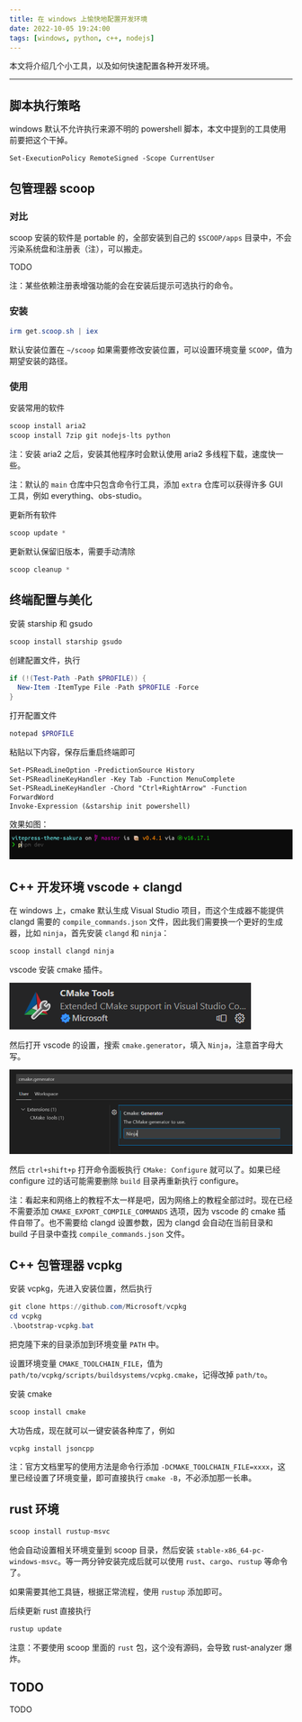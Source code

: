 ```yaml
---
title: 在 windows 上愉快地配置开发环境
date: 2022-10-05 19:24:00
tags: [windows, python, c++, nodejs]
---
```


本文将介绍几个小工具，以及如何快速配置各种开发环境。

---

## 脚本执行策略
windows 默认不允许执行来源不明的 powershell 脚本，本文中提到的工具使用前要把这个干掉。
```
Set-ExecutionPolicy RemoteSigned -Scope CurrentUser
```

## 包管理器 scoop
### 对比
scoop 安装的软件是 portable 的，全部安装到自己的 `$SCOOP/apps` 目录中，不会污染系统盘和注册表（注），可以搬走。

TODO

注：某些依赖注册表增强功能的会在安装后提示可选执行的命令。

### 安装

```powershell
irm get.scoop.sh | iex
```

默认安装位置在 `~/scoop` 如果需要修改安装位置，可以设置环境变量 `SCOOP`，值为期望安装的路径。

### 使用
安装常用的软件

```powershell
scoop install aria2
scoop install 7zip git nodejs-lts python
```

注：安装 aria2 之后，安装其他程序时会默认使用 aria2 多线程下载，速度快一些。

注：默认的 `main` 仓库中只包含命令行工具，添加 `extra` 仓库可以获得许多 GUI 工具，例如 everything、obs-studio。

更新所有软件
```powershell
scoop update *
```

更新默认保留旧版本，需要手动清除
```powershell
scoop cleanup *
```

## 终端配置与美化
安装 starship 和 gsudo
```powershell
scoop install starship gsudo
```

创建配置文件，执行
```powershell
if (!(Test-Path -Path $PROFILE)) {
  New-Item -ItemType File -Path $PROFILE -Force
}
```

打开配置文件
```powershell
notepad $PROFILE
```

粘贴以下内容，保存后重启终端即可
```
Set-PSReadLineOption -PredictionSource History
Set-PSReadlineKeyHandler -Key Tab -Function MenuComplete
Set-PSReadLineKeyHandler -Chord "Ctrl+RightArrow" -Function ForwardWord
Invoke-Expression (&starship init powershell)
```

效果如图：
![](images/20221005194508.png)

## C++ 开发环境 vscode + clangd
在 windows 上，cmake 默认生成 Visual Studio 项目，而这个生成器不能提供 clangd 需要的 `compile_commands.json` 文件，因此我们需要换一个更好的生成器，比如 `ninja`，首先安装 `clangd` 和 `ninja`：

```powershell
scoop install clangd ninja
```

vscode 安装 cmake 插件。

![](images/20221217125622.png)

然后打开 vscode 的设置，搜索 `cmake.generator`，填入 `Ninja`，注意首字母大写。

![](images/20221217125713.png)

然后 `ctrl+shift+p` 打开命令面板执行 `CMake: Configure` 就可以了。如果已经 configure 过的话可能需要删除 `build` 目录再重新执行 configure。

注：看起来和网络上的教程不太一样是吧，因为网络上的教程全部过时。现在已经不需要添加 `CMAKE_EXPORT_COMPILE_COMMANDS` 选项，因为 vscode 的 cmake 插件自带了。也不需要给 clangd 设置参数，因为 clangd 会自动在当前目录和 build 子目录中查找 `compile_commands.json` 文件。

## C++ 包管理器 vcpkg
安装 vcpkg，先进入安装位置，然后执行
```powershell
git clone https://github.com/Microsoft/vcpkg
cd vcpkg
.\bootstrap-vcpkg.bat
```
把克隆下来的目录添加到环境变量 `PATH` 中。

设置环境变量 `CMAKE_TOOLCHAIN_FILE`，值为 `path/to/vcpkg/scripts/buildsystems/vcpkg.cmake`，记得改掉 `path/to`。

安装 cmake
```powershell
scoop install cmake
```

大功告成，现在就可以一键安装各种库了，例如
```powershell
vcpkg install jsoncpp
```

注：官方文档里写的使用方法是命令行添加 `-DCMAKE_TOOLCHAIN_FILE=xxxx`，这里已经设置了环境变量，即可直接执行 `cmake -B`，不必添加那一长串。

## rust 环境
```powershell
scoop install rustup-msvc
```

他会自动设置相关环境变量到 scoop 目录，然后安装 `stable-x86_64-pc-windows-msvc`。等一两分钟安装完成后就可以使用 `rust`、`cargo`、`rustup` 等命令了。

如果需要其他工具链，根据正常流程，使用 `rustup` 添加即可。

后续更新 rust 直接执行

```bash
rustup update
```

注意：不要使用 scoop 里面的 `rust` 包，这个没有源码，会导致 rust-analyzer 爆炸。

## TODO
TODO
